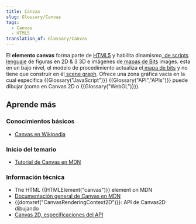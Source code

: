 ```yaml
---
title: Canvas
slug: Glossary/Canvas
tags:
  - Canvas
  - HTML5
translation_of: Glossary/Canvas
---
```

El **elemento canvas** forma parte de [HTML5](https://en.wikipedia.org/wiki/HTML5) y habilita dinamismo,[ de scripts](https://en.wikipedia.org/wiki/Scripting_language) [lenguaje](<https://en.wikipedia.org/wiki/Rendering_(computer_graphics)>) de figuras en 2D & 3 3D e imágenes de[ mapas de Bits](https://en.wikipedia.org/wiki/Bitmap) images. esta en un bajo nivel, el modelo de procedimiento actualiza el[ mapa de bits](https://en.wikipedia.org/wiki/Bitmap) y no tiene que construir en él[ scene graph](https://en.wikipedia.org/wiki/Scene_graph). Ofrece una zona gráfica vacía en la cual especifica {{Glossary("JavaScript")}} {{Glossary("API","APIs")}} puede dibujar (como en Canvas 2D o {{Glossary("WebGL")}}).

## Aprende más

### Conocimientos básicos

- [Canvas en Wikipedia](<https://es.wikipedia.org/wiki/Canvas_(HTML)>)

### Inicio del temario

- [Tutorial de Canvas en MDN](/en-US/docs/Web/Guide/HTML/Canvas_tutorial)

### Información técnica

- The HTML {{HTMLElement("canvas")}} element on MDN
- [Documentación general de Canvas en MDN](/en-US/docs/HTML/Canvas)
- {{domxref("CanvasRenderingContext2D")}}: API de Canvas2D dibujando
- [Canvas 2D, especificaciones del API](http://www.w3.org/TR/2dcontext/)
